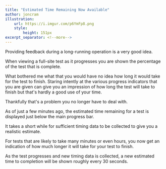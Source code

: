 ```yaml
---
title: "Estimated Time Remaining Now Available"
author: joncram
illustration:
    url: https://i.imgur.com/p6YmFp8.png
    style:
        height: 151px
excerpt_separator: <!--more-->
---
```

    
Providing feedback during a long-running operation is a very good idea.

When viewing a full-site test as it progresses you are shown the percentage
of the test that is complete.

What bothered me what that you would have no idea how long it would take
for the test to finish. Staring intently at the various progress indicators that
you are given can give you an impression of how long the test will take to
finish but that's hardly a good use of your time.

<!--more-->

Thankfully that's a problem you no longer have to deal with.

As of just a few minutes ago, the estimated time remaining for a test
is displayed just below the main progress bar.

It takes a short while for sufficient timing data to be collected to give
you a realistic estimate.

For tests that are likely to take many minutes or even hours, you now get
an indication of how much longer it will take for your test to finish.

As the test progresses and new timing data is collected, a new estimated
time to completion will be shown roughly every 30 seconds.
 
